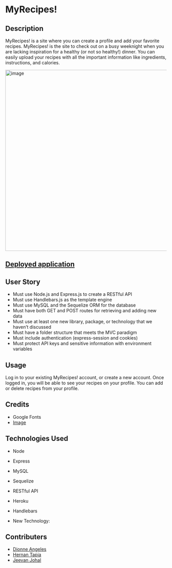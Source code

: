 # MyRecipes!

## Description

MyRecipes! is a site where you can create a profile and add your favorite recipes.  MyRecipes! is the site to check out on a busy weeknight when you are lacking inspiration for a healthy (or not so healthy!) dinner.  You can easily upload your recipes with all the important information like ingredients, instructions, and calories.

<img width="563" alt="image" src="https://user-images.githubusercontent.com/112898278/211725736-69f99c45-4f9e-4a38-8db0-b7968ea4dced.png">


## [Deployed application](https://myrecipes-cook-book.herokuapp.com/)
  
 ## User Story 

* Must use Node.js and Express.js to create a RESTful API
* Must use Handlebars.js as the template engine
* Must use MySQL and the Sequelize ORM for the database
* Must have both GET and POST routes for retrieving and adding new data
* Must use at least one new library, package, or technology that we haven’t discussed
* Must have a folder structure that meets the MVC paradigm
* Must include authentication (express-session and cookies) 
* Must protect API keys and sensitive information with environment variables

## Usage

Log in to your existing MyRecipes! account, or create a new account.  Once logged in, you will be able to see your recipes on your profile.  You can add or delete recipes from your profile. 

## Credits

* Google Fonts
* [Image](https://browsecat.art/sites/default/files/food-pattern-background-127676-564564-7093829.png)


## Technologies Used
* Node 
* Express
* MySQL 
* Sequelize 
* RESTful API
* Heroku
* Handlebars

* New Technology: 


## Contributers 

* [Dionne Angeles](https://github.com/ZG4219)
* [Hernan Tapia](https://github.com/HTapia7)
* [Jeevan Johal](https://github.com/jkjohal)

